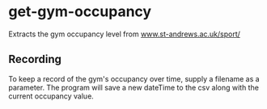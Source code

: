 # get-gym-occupancy
Extracts the gym occupancy level from www.st-andrews.ac.uk/sport/

## Recording
To keep a record of the gym's occupancy over time, supply a filename as a parameter. The program will save a new dateTime to the csv along with the current occupancy value.